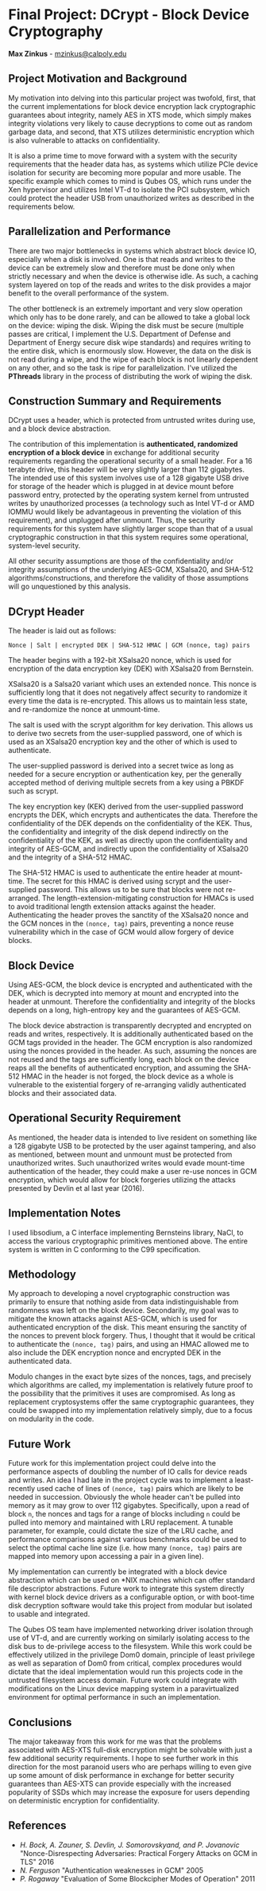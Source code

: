Final Project: DCrypt - Block Device Cryptography
=================================================

**Max Zinkus** - mzinkus@calpoly.edu

Project Motivation and Background
---------------------------------

My motivation into delving into this particular project was twofold,
first, that the current implementations for block device encryption lack
cryptographic guarantees about integrity, namely AES in XTS mode, which simply
makes integrity violations very likely to cause decryptions to come out
as random garbage data, and second, that XTS utilizes deterministic encryption
which is also vulnerable to attacks on confidentiality.

It is also a prime time to move forward with a system with the security
requirements that the header data has, as systems which utilize PCIe device
isolation for security are becoming more popular and more usable. The specific
example which comes to mind is Qubes OS, which runs under the Xen hypervisor
and utilizes Intel VT-d to isolate the PCI subsystem, which could protect the
header USB from unauthorized writes as described in the requirements below.

Parallelization and Performance
-------------------------------

There are two major bottlenecks in systems which abstract block device IO,
especially when a disk is involved. One is that reads and writes to the device
can be extremely slow and therefore must be done only when strictly necessary
and when the device is otherwise idle. As such, a caching system layered on
top of the reads and writes to the disk provides a major benefit to the
overall performance of the system.

The other bottleneck is an extremely important and very slow operation which
only has to be done rarely, and can be allowed to take a global lock on the
device: wiping the disk. Wiping the disk must be secure (multiple passes are
critical, I implement the U.S. Department of Defense and Department of Energy
secure disk wipe standards) and requires writing to the entire disk, which is
enormously slow. However, the data on the disk is not read during a wipe, and
the wipe of each block is not linearly dependent on any other, and so the
task is ripe for parallelization. I've utilized the **PThreads** library in
the process of distributing the work of wiping the disk.

Construction Summary and Requirements
-------------------------------------

DCrypt uses a header, which is protected from untrusted writes during use, and
a block device abstraction.

The contribution of this implementation is **authenticated, randomized
encryption of a block device** in exchange for additional security requirements
regarding the operational security of a small header. For a 16 terabyte drive,
this header will be very slightly larger than 112 gigabytes. The intended use
of this system involves use of a 128 gigabyte USB drive for storage of the
header which is plugged in at device mount before password entry, protected by
the operating system kernel from untrusted writes by unauthorized processes
(a technology such as Intel VT-d or AMD IOMMU would likely be advantageous in
preventing the violation of this requirement), and unplugged after unmount.
Thus, the security requirements for this system have slightly larger scope than
that of a usual cryptographic construction in that this system requires some
operational, system-level security.

All other security assumptions are those of the confidentiality and/or
integrity assumptions of the underlying AES-GCM, XSalsa20, and SHA-512
algorithms/constructions, and therefore the validity of those assumptions will
go unquestioned by this analysis.

DCrypt Header
-------------

The header is laid out as follows:
```
Nonce | Salt | encrypted DEK | SHA-512 HMAC | GCM (nonce, tag) pairs
```

The header begins with a 192-bit XSalsa20 nonce, which is used for encryption
of the data encryption key (DEK) with XSalsa20 from Bernstein.

XSalsa20 is a Salsa20 variant which uses an extended nonce. This nonce is
sufficiently long that it does not negatively affect security to randomize it
every time the data is re-encrypted. This allows us to maintain less state, and
re-randomize the nonce at unmount-time.

The salt is used with the scrypt algorithm for key derivation. This allows us
to derive two secrets from the user-supplied password, one of which is used as
an XSalsa20 encryption key and the other of which is used to authenticate.

The user-supplied password is derived into a secret twice as long as needed for
a secure encryption or authentication key, per the generally accepted method of
deriving multiple secrets from a key using a PBKDF such as scrypt.

The key encryption key (KEK) derived from the user-supplied password encrypts
the DEK, which encrypts and authenticates the data. Therefore the
confidentiality of the DEK depends on the confidentiality of the KEK. Thus, the
confidentiality and integrity of the disk depend indirectly on the
confidentiality of the KEK, as well as directly upon the confidentiality and
integrity of AES-GCM, and indirectly upon the confidentiality of XSalsa20 and
the integrity of a SHA-512 HMAC.

The SHA-512 HMAC is used to authenticate the entire header at mount-time. The
secret for this HMAC is derived using scrypt and the user-supplied password.
This allows us to be sure that blocks were not re-arranged. The length-extension-mitigating
construction for HMACs is used to avoid traditional length extension attacks
against the header. Authenticating the header proves the sanctity of the
XSalsa20 nonce and the GCM nonces in the `(nonce, tag)` pairs, preventing a
nonce reuse vulnerability which in the case of GCM would allow forgery of
device blocks.

Block Device
------------

Using AES-GCM, the block device is encrypted and authenticated with the DEK,
which is decrypted into memory at mount and encrypted into the header at
unmount. Therefore the confidentiality and integrity of the blocks depends on a
long, high-entropy key and the guarantees of AES-GCM.

The block device abstraction is transparently decrypted and encrypted on reads
and writes, respectively. It is additionally authenticated based on the GCM
tags provided in the header. The GCM encryption is also randomized using the
nonces provided in the header. As such, assuming the nonces are not reused and
the tags are sufficiently long, each block on the device reaps all the benefits
of authenticated encryption, and assuming the SHA-512 HMAC in the header is not
forged, the block device as a whole is vulnerable to the existential forgery of
re-arranging validly authenticated blocks and their associated data.

Operational Security Requirement
--------------------------------

As mentioned, the header data is intended to live resident on something like a
128 gigabyte USB to be protected by the user against tampering, and also as
mentioned, between mount and unmount must be protected from unauthorized
writes. Such unauthorized writes would evade mount-time authentication of the
header, they could make a user re-use nonces in GCM encryption, which would
allow for block forgeries utilizing the attacks presented by Devlin et al last
year (2016).

Implementation Notes
--------------------

I used libsodium, a C interface implementing Bernsteins library, NaCl, to
access the various cryptographic primitives mentioned above. The entire system
is written in C conforming to the C99 specification.

Methodology
-----------

My approach to developing a novel cryptographic construction was primarily to
ensure that nothing aside from data indistinguishable from randomness was left
on the block device. Secondarily, my goal was to mitigate the known attacks
against AES-GCM, which is used for authenticated encryption of the disk. This
meant ensuring the sanctity of the nonces to prevent block forgery. Thus, I
thought that it would be critical to authenticate the `(nonce, tag)` pairs, and
using an HMAC allowed me to also include the DEK encryption nonce and encrypted
DEK in the authenticated data.

Modulo changes in the exact byte sizes of the nonces, tags, and precisely which
algorithms are called, my implementation is relatively future proof to the
possibility that the primitives it uses are compromised. As long as replacement
cryptosystems offer the same cryptographic guarantees, they could be swapped
into my implementation relatively simply, due to a focus on modularity in the
code.

Future Work
-----------

Future work for this implementation project could delve into the performance
aspects of doubling the number of IO calls for device reads and writes. An idea
I had late in the project cycle was to implement a least-recently used cache of
lines of `(nonce, tag)` pairs which are likely to be needed in succession.
Obviously the whole header can't be pulled into memory as it may grow to over
112 gigabytes. Specifically, upon a read of block `n`, the nonces and tags for
a range of blocks including `n` could be pulled into memory and maintained with
LRU replacement. A tunable parameter, for example, could dictate the size of
the LRU cache, and performance comparisons against various benchmarks could be
used to select the optimal cache line size (i.e. how many `(nonce, tag)` pairs
are mapped into memory upon accessing a pair in a given line).

My implementation can currently be integrated with a block device abstraction
which can be used on \*NIX machines which can offer standard file descriptor
abstractions. Future work to integrate this system directly with kernel block
device drivers as a configurable option, or with boot-time disk decryption
software would take this project from modular but isolated to usable and
integrated.

The Qubes OS team have implemented networking driver isolation through use of
VT-d, and are currently working on similarly isolating access to the disk bus
to de-privilege access to the filesystem. While this work could be effectively
utilized in the privilege Dom0 domain, principle of least privilege as well as
separation of Dom0 from critical, complex procedures would dictate that the
ideal implementation would run this projects code in the untrusted filesystem
access domain. Future work could integrate with modifications on the Linux
device mapping system in a paravirtualized environment for optimal performance
in such an implementation. 

Conclusions
-----------

The major takeaway from this work for me was that the problems associated with
AES-XTS full-disk encryption might be solvable with just a few additional
security requirements. I hope to see further work in this direction for the
most paranoid users who are perhaps willing to even give up some amount of disk
performance in exchange for better security guarantees than AES-XTS can provide
especially with the increased popularity of SSDs which may increase the
exposure for users depending on deterministic encryption for confidentiality.

References
----------

* *H. Bock, A. Zauner, S. Devlin, J. Somorovskyand, and P. Jovanovic* "Nonce-Disrespecting Adversaries: Practical Forgery Attacks on GCM in TLS" 2016
* *N. Ferguson* "Authentication weaknesses in GCM" 2005
* *P. Rogaway* "Evaluation of Some Blockcipher Modes of Operation" 2011

